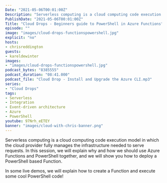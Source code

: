 ```yaml
---
Date: "2021-05-06T00:01:00Z"
Description: "Serverless computing is a cloud computing code execution model in which the cloud provider fully manages the infrastructure needed to serve requests. In this session, we will explain why and how we should use Azure Functions and PowerShell together, and we will show you how to deploy a PowerShell based Function. In some live demos, we will explain how to create a Function and execute some cool PowerShell code!"
PublishDate: "2021-05-06T00:01:00Z"
Title: "Cloud Drops - Beginners guide to PowerShell in Azure Functions"
episode: ""
image: "images/cloud-drops-functionspowershell.jpg"
explicit: "no"
hosts:
- chrisreddington
guests:
- kareldewinter
images:
- "images/cloud-drops-functionspowershell.jpg"
podcast_bytes: "8385555"
podcast_duration: "08:41.000"
podcast_file: "Cloud Drop - Install and Upgrade the Azure CLI.mp3"
series:
- "Cloud Drops"
tags:
- Serverless
- Integration
- Event-driven architecture
- Azure
- PowerShell
youtube: 97Nrh_eETEY
banner: "images/cloud-with-chris-banner.png"
---
```

Serverless computing is a cloud computing code execution model in which the cloud provider fully manages the infrastructure needed to serve requests. In this session, we will explain why and how we should use Azure Functions and PowerShell together, and we will show you how to deploy a PowerShell based Function.

In some live demos, we will explain how to create a Function and execute some cool PowerShell code!